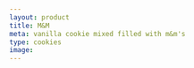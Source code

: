 ```yaml
---
layout: product
title: M&M 
meta: vanilla cookie mixed filled with m&m's
type: cookies
image: 
---
```


